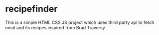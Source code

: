 # recipefinder
This is a simple HTML CSS JS project which uses third party api to fetch meal and its recipes inspired from Brad Traversy
